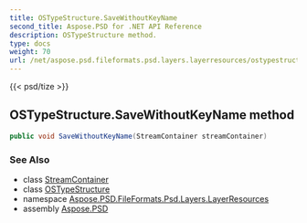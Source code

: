 ```yaml
---
title: OSTypeStructure.SaveWithoutKeyName
second_title: Aspose.PSD for .NET API Reference
description: OSTypeStructure method. 
type: docs
weight: 70
url: /net/aspose.psd.fileformats.psd.layers.layerresources/ostypestructure/savewithoutkeyname/
---
```

{{< psd/tize >}}
## OSTypeStructure.SaveWithoutKeyName method

```csharp
public void SaveWithoutKeyName(StreamContainer streamContainer)
```

### See Also

* class [StreamContainer](../../../aspose.psd/streamcontainer/)
* class [OSTypeStructure](../)
* namespace [Aspose.PSD.FileFormats.Psd.Layers.LayerResources](../../ostypestructure/)
* assembly [Aspose.PSD](../../../)


